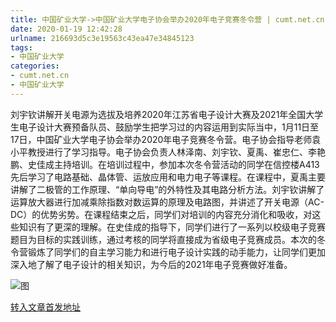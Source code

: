 ```yaml
---
title: 中国矿业大学->中国矿业大学电子协会举办2020年电子竞赛冬令营 | cumt.net.cn
date: 2020-01-19 12:42:28
urlname: 216693d5c3e19563c43ea47e34845123
tags: 
- 中国矿业大学
categories:
- cumt.net.cn
- 中国矿业大学
---
```

刘宇钦讲解开关电源为选拔及培养2020年江苏省电子设计大赛及2021年全国大学生电子设计大赛预备队员、鼓励学生把学习过的内容运用到实际当中，1月11日至17日，中国矿业大学电子协会举办2020年电子竞赛冬令营。电子协会指导老师袁小平教授进行了学习指导。电子协会负责人林泽南、刘宇钦、夏禹、崔忠仁、李艳鹏、史佳成主持培训。在培训过程中，参加本次冬令营活动的同学在信控楼A413先后学习了电路基础、晶体管、运放应用和电力电子等课程。在课程中，夏禹主要讲解了二极管的工作原理、“单向导电”的外特性及其电路分析方法。刘宇钦讲解了运算放大器进行加减乘除指数对数运算的原理及电路图，并讲述了开关电源（AC-DC）的优势劣势。在课程结束之后，同学们对培训的内容充分消化和吸收，对这些知识有了更深的理解。在史佳成的指导下，同学们进行了一系列以校级电子竞赛题目为目标的实践训练，通过考核的同学将直接成为省级电子竞赛成员。本次的冬令营锻炼了同学们的自主学习能力和进行电子设计实践的动手能力，让同学们更加深入地了解了电子设计的相关知识，为今后的2021年电子竞赛做好准备。

![图](http://xwzx.cumt.edu.cn/_upload/article/images/f9/b3/6bbdccf54e7a9247bf90bc568326/fd1e81e1-d205-4d1f-89b5-b29c68cbcf71.jpg)

[转入文章首发地址](http://xwzx.cumt.edu.cn/83/cb/c523a558027/page.htm)